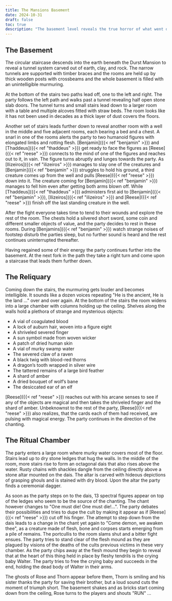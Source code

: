 ```yaml
---
title: The Mansions Basement
date: 2024-10-31
draft: false
toc: true
description: "The basement level reveals the true horror of what went down in the Durst Mansion"
---
```


## The Basement

The circular staircase descends into the earth beneath the Durst Mansion to reveal a tunnel system carved out of earth, clay, and rock. The narrow tunnels are supported with timber braces and the rooms are held up by thick wooden posts with crossbeams and the whole basement is filled with an unintelligible murmuring.

At the bottom of the stairs two paths lead off, one to the left and right. The party follows the left path and walks past a tunnel revealing half open stone slab doors. The tunnel turns and small stairs lead down to a larger room with a table and multiple alcoves fitted with straw beds. The room looks like it has not been used in decades as a thick layer of dust covers the floors. 

Another set of stairs leads further down to reveal another room with a well in the middle and five adjacent rooms, each bearing a bed and a chest. A snarl in one of the rooms alerts the party to two humanoid figures with elongated limbs and rotting flesh. [Benjamin]({{< ref "benjamin" >}}) and [Thaddeus]({{< ref "thaddeus" >}}) get ready to face the figures as [Reese]({{< ref "reese" >}}) connects to the mind of one of the figures and reaches out to it, in vain. The figure turns abruptly and lunges towards the party. As [Ilizeiros]({{< ref "ilizeiros" >}}) manages to slay one of the creatures and [Benjamin]({{< ref "benjamin" >}}) struggles to hold his ground, a third creature comes up from the well and pulls [Reese]({{< ref "reese" >}}) down into it. The creature coming for [Benjamin]({{< ref "benjamin" >}}) manages to fell him even after getting both arms blown off. While [Thaddeus]({{< ref "thaddeus" >}}) administers first aid to [Benjamin]({{< ref "benjamin" >}}), [Ilizeiros]({{< ref "ilizeiros" >}}) and [Reese]({{< ref "reese" >}}) finish off the last standing creature in the well.

After the fight everyone takes time to tend to their wounds and explore the rest of the room. The chests hold a silvered short sword, some coin and different smaller objects of value, and the party decides to rest in these rooms. During [Benjamins]({{< ref "benjamin" >}}) watch strange noises of footstep disturb the parties sleep, but no further sound is heard and the rest continues uninterrupted thereafter.

Having regained some of their energy the party continues further into the basement. At the next fork in the path they take a right turn and come upon a staircase that leads them further down.

## The Reliquary

Coming down the stairs, the murmuring gets louder and becomes intelligible. It sounds like a dozen voices repeating "He is the ancient, He is the land ..." over and over again. At the bottom of the stairs the room widens into a large chamber with columns holding up the ceiling. Shelves along the walls hold a plethora of strange and mysterious objects:
- A vial of coagulated blood
- A lock of auburn hair, woven into a figure eight
- A shriveled severed finger
- A sun symbol made from woven wicker
- A patch of dried human skin
- A vial of murky swamp water
- The severed claw of a raven
- A black twig with blood-red thorns
- A dragon’s tooth wrapped in silver wire
- The tattered remains of a large bird feather
- A shard of amber
- A dried bouquet of wolf’s bane
- The desiccated ear of an elf

[Reese]({{< ref "reese" >}}) reaches out with his arcane senses to see if any of the objects are magical and then takes the shriveled finger and the shard of amber. Unbeknownst to the rest of the party, [Reese]({{< ref "reese" >}}) also realizes, that the cards each of them had received, are pulsing with magical energy. The party continues in the direction of the chanting. 

## The Ritual Chamber

The party enters a large room where murky water covers most of the floor. Stairs lead up to dry stone ledges that hug the walls. In the middle of the room, more stairs rise to form an octagonal dais that also rises above the water. Rusty chains with shackles dangle from the ceiling directly above a stone altar mounted on the dais. The altar is carved with hideous depictions of grasping ghouls and is stained with dry blood. Upon the altar the party finds a ceremonial dagger.

As soon as the party steps on to the dais, 13 spectral figures appear on top of the ledges who seem to be the source of the chanting. The chant however changes to "One must die! One must die!...". The party debates their possibilities and tries to dupe the cult by making it appear as if [Reese]({{< ref "reese" >}}) cut off his finger. The attempt to step down from the dais leads to a change in the chant yet again to "Come demon, we awaken thee", as a creature made of flesh, bone and corpses starts emerging from a pile of remains. The portcullis to the room slams shut and a bitter fight ensues. The party tries to stand clear of the flesh mound as they are plagued by visions of the deaths of the cults previous victims in these very chamber. As the party chips away at the flesh mound they begin to reveal that at the heart of this thing held in place by fleshy tendrils is the crying baby Walter. The party tries to free the crying baby and succeeds in the end, holding the dead body of Walter in their arms.

The ghosts of Rose and Thorn appear before them, Thorn is smiling and his sister thanks the party for saving their brother, but a loud sound cuts the moment of triumph short. The basement shakes and as bricks start coming down from the ceiling, Rose turns to the players and shouts "RUN" ...
